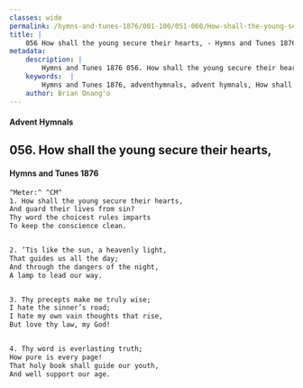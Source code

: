 ```yaml
---
classes: wide
permalink: /hymns-and-tunes-1876/001-100/051-060/How-shall-the-young-secure-their-hearts,/
title: |
    056 How shall the young secure their hearts, - Hymns and Tunes 1876
metadata:
    description: |
        Hymns and Tunes 1876 056. How shall the young secure their hearts,. And guard their lives from sin? Thy word the choicest rules imparts To keep the conscience clean. 
    keywords:  |
        Hymns and Tunes 1876, adventhymnals, advent hymnals, How shall the young secure their hearts,, And guard their lives from sin?, 
    author: Brian Onang'o
---
```


#### Advent Hymnals
## 056. How shall the young secure their hearts,
####  Hymns and Tunes 1876

```txt
^Meter:^ ^CM^
1. How shall the young secure their hearts,
And guard their lives from sin?
Thy word the choicest rules imparts
To keep the conscience clean.


2. ’Tis like the sun, a heavenly light,
That guides us all the day;
And through the dangers of the night,
A lamp to lead our way.


3. Thy precepts make me truly wise;
I hate the sinner’s road;
I hate my own vain thoughts that rise,
But love thy law, my God!


4. Thy word is everlasting truth;
How pure is every page!
That holy book shall guide our youth,
And well support our age.
```